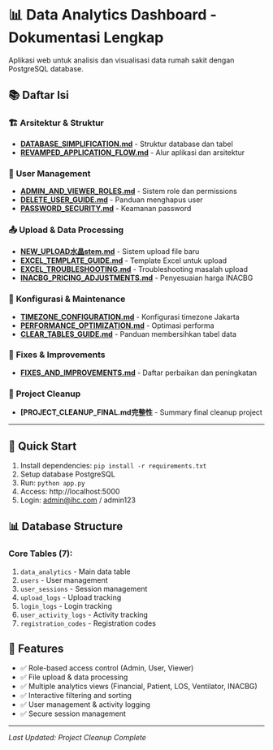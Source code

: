 # 📊 Data Analytics Dashboard - Dokumentasi Lengkap

Aplikasi web untuk analisis dan visualisasi data rumah sakit dengan PostgreSQL database.

## 📚 Daftar Isi

### 🏗️ **Arsitektur & Struktur**
- **[DATABASE_SIMPLIFICATION.md](DATABASE_SIMPLIFICATION.md)** - Struktur database dan tabel
- **[REVAMPED_APPLICATION_FLOW.md](REVAMPED_APPLICATION_FLOW.md)** - Alur aplikasi dan arsitektur

### 👥 **User Management**
- **[ADMIN_AND_VIEWER_ROLES.md](ADMIN_AND_VIEWER_ROLES.md)** - Sistem role dan permissions
- **[DELETE_USER_GUIDE.md](DELETE_USER_GUIDE.md)** - Panduan menghapus user
- **[PASSWORD_SECURITY.md](PASSWORD_SECURITY.md)** - Keamanan password

### 📤 **Upload & Data Processing**
- **[NEW_UPLOAD水晶stem.md](NEW_UPLOAD水晶stem.md)** - Sistem upload file baru
- **[EXCEL_TEMPLATE_GUIDE.md](EXCEL_TEMPLATE_GUIDE.md)** - Template Excel untuk upload
- **[EXCEL_TROUBLESHOOTING.md](EXCEL_TROUBLESHOOTING.md)** - Troubleshooting masalah upload
- **[INACBG_PRICING_ADJUSTMENTS.md](INACBG_PRICING_ADJUSTMENTS.md)** - Penyesuaian harga INACBG

### 🔧 **Konfigurasi & Maintenance**
- **[TIMEZONE_CONFIGURATION.md](TIMEZONE_CONFIGURATION.md)** - Konfigurasi timezone Jakarta
- **[PERFORMANCE_OPTIMIZATION.md](PERFORMANCE_OPTIMIZATION.md)** - Optimasi performa
- **[CLEAR_TABLES_GUIDE.md](CLEAR_TABLES_GUIDE.md)** - Panduan membersihkan tabel data

### 📝 **Fixes & Improvements**
- **[FIXES_AND_IMPROVEMENTS.md](FIXES_AND_IMPROVEMENTS.md)** - Daftar perbaikan dan peningkatan

### 🧹 **Project Cleanup**
- **[PROJECT_CLEANUP_FINAL.md完整性** - Summary final cleanup project

---

## 🚀 Quick Start

1. Install dependencies: `pip install -r requirements.txt`
2. Setup database PostgreSQL
3. Run: `python app.py`
4. Access: http://localhost:5000
5. Login: admin@ihc.com / admin123

## 📊 Database Structure

### Core Tables (7):
1. `data_analytics` - Main data table
2. `users` - User management
3. `user_sessions` - Session management
4. `upload_logs` - Upload tracking
5. `login_logs` - Login tracking
6. `user_activity_logs` - Activity tracking
7. `registration_codes` - Registration codes

## 🔐 Features

- ✅ Role-based access control (Admin, User, Viewer)
- ✅ File upload & data processing
- ✅ Multiple analytics views (Financial, Patient, LOS, Ventilator, INACBG)
- ✅ Interactive filtering and sorting
- ✅ User management & activity logging
- ✅ Secure session management

---

*Last Updated: Project Cleanup Complete*

